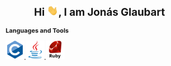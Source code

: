 <h1 align="center">Hi <img src="https://raw.githubusercontent.com/ABSphreak/ABSphreak/master/gifs/Hi.gif" width="30px">, I am Jonás Glaubart </h1>

<!--
**jglaubart/jglaubart** is a ✨ _special_ ✨ repository because its `README.md` (this file) appears on your GitHub profile.

Here are some ideas to get you started:

- 🔭 I’m currently working on ...
- 🌱 I’m currently learning ...
- 👯 I’m looking to collaborate on ...
- 🤔 I’m looking for help with ...
- 💬 Ask me about ...
- 📫 How to reach me: ...
- 😄 Pronouns: ...
- ⚡ Fun fact: ...
-->

### Languages and Tools
<p align="left"> <a href="https://developer.android.com" target="_blank" rel="noreferrer">
        
<img src="https://raw.githubusercontent.com/devicons/devicon/master/icons/c/c-original.svg" alt="c" width="50" height="50" /> </a> <a href="https://www.w3schools.com/cpp/" target="_blank" rel="noreferrer">
<img src="https://raw.githubusercontent.com/devicons/devicon/master/icons/java/java-original.svg" alt="java" width="50" height="50" /> </a> <a href="https://developer.mozilla.org/en-US/docs/Web/JavaScript" target="_blank" rel="noreferrer">
<img src="https://raw.githubusercontent.com/devicons/devicon/master/icons/ruby/ruby-original-wordmark.svg" alt="Ruby" width="50" height="50" /> </a> <a href="https://developer.mozilla.org/en-US/docs/Web/JavaScript" target="_blank" rel="noreferrer">

  <!-- C++ 
  <img src="https://raw.githubusercontent.com/devicons/devicon/master/icons/cplusplus/cplusplus-original.svg"alt="cplusplus" width="50" height="50" /> </a> <a href="https://www.w3schools.com/css/" target="_blank"rel="noreferrer"> -->

  <!--HTML y CSS
  <img src="https://raw.githubusercontent.com/devicons/devicon/master/icons/css3/css3-original-wordmark.svg" alt="css3" width="50" height="50" /> </a> <a href="https://www.w3.org/html/" target="_blank" rel="noreferrer"> 
  <img src="https://raw.githubusercontent.com/devicons/devicon/master/icons/html5/html5-original-wordmark.svg" alt="html5" width="40" height="50" /> </a> <a href="https://www.adobe.com/in/products/illustrator.html" target="_blank" rel="noreferrer"> -->
  
<!-- JavaScript
<img src="https://raw.githubusercontent.com/devicons/devicon/master/icons/javascript/javascript-original.svg"  alt="javascript" width="50" height="50" /> </a> <a href="https://kotlinlang.org" target="_blank" rel="noreferrer">
 -->

<!-- Python
<img src="https://raw.githubusercontent.com/devicons/devicon/master/icons/python/python-original.svg" alt="python" width="40" height="40" /> </a> <a href="https://reactjs.org/" target="_blank" rel="noreferrer">
-->

<!-- React
<img src="https://raw.githubusercontent.com/devicons/devicon/master/icons/react/react-original-wordmark.svg" alt="react" width="40" height="40" /> </a> <a href="https://sass-lang.com" target="_blank" rel="noreferrer">
-->

</p>
<br>
